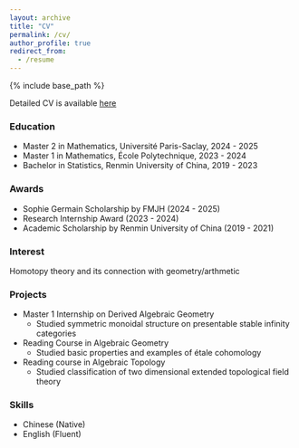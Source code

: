 ```yaml
---
layout: archive
title: "CV"
permalink: /cv/
author_profile: true
redirect_from:
  - /resume
---
```


{% include base_path %}

Detailed CV is available [here](https://drive.google.com/file/d/1m-gMMVMBJvGW2LPWjJJ7HuZ5QY2JM0dB/view?usp=sharing)

### Education
* Master 2 in Mathematics, Université Paris-Saclay, 2024 - 2025
* Master 1 in Mathematics, École Polytechnique, 2023 - 2024
* Bachelor in Statistics, Renmin University of China, 2019 - 2023

### Awards
* Sophie Germain Scholarship by FMJH  (2024 - 2025)
* Research Internship Award (2023 - 2024)
* Academic Scholarship by Renmin University of China (2019 - 2021)

### Interest
Homotopy theory and its connection with geometry/arthmetic

### Projects
* Master 1 Internship on Derived Algebraic Geometry
  * Studied symmetric monoidal structure on presentable stable infinity categories
* Reading Course in Algebraic Geometry
  * Studied basic properties and examples of étale cohomology
* Reading course in Algebraic Topology
  * Studied classification of two dimensional extended topological field theory

### Skills
* Chinese (Native)
* English (Fluent)
